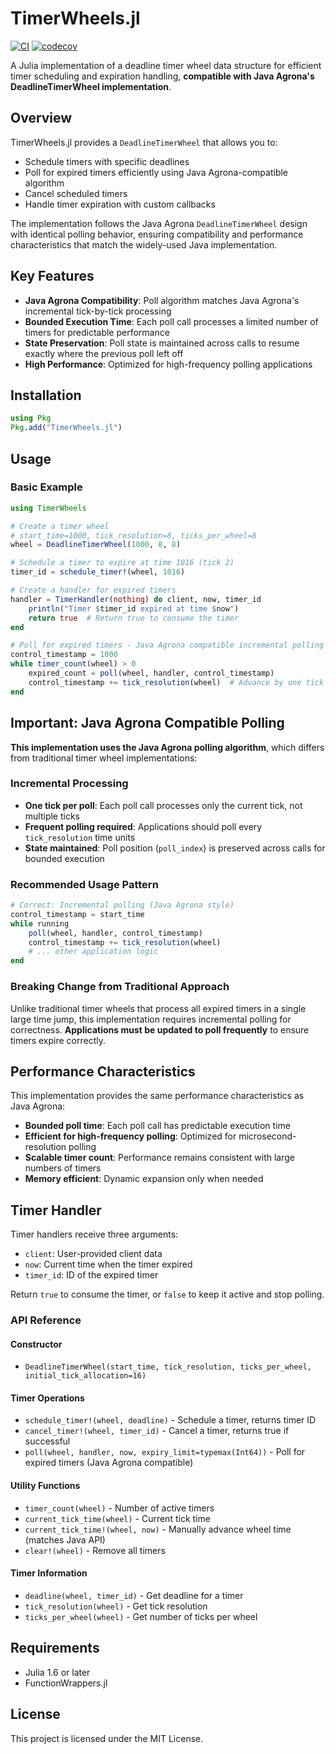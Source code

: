 # TimerWheels.jl

[![CI](https://github.com/DarrylGamroth/TimerWheels.jl/actions/workflows/ci.yml/badge.svg)](https://github.com/DarrylGamroth/TimerWheels.jl/actions/workflows/ci.yml)
[![codecov](https://codecov.io/gh/DarrylGamroth/TimerWheels.jl/branch/main/graph/badge.svg)](https://codecov.io/gh/DarrylGamroth/TimerWheels.jl)

A Julia implementation of a deadline timer wheel data structure for efficient timer scheduling and expiration handling, **compatible with Java Agrona's DeadlineTimerWheel implementation**.

## Overview

TimerWheels.jl provides a `DeadlineTimerWheel` that allows you to:
- Schedule timers with specific deadlines
- Poll for expired timers efficiently using Java Agrona-compatible algorithm
- Cancel scheduled timers
- Handle timer expiration with custom callbacks

The implementation follows the Java Agrona `DeadlineTimerWheel` design with identical polling behavior, ensuring compatibility and performance characteristics that match the widely-used Java implementation.

## Key Features

- **Java Agrona Compatibility**: Poll algorithm matches Java Agrona's incremental tick-by-tick processing
- **Bounded Execution Time**: Each poll call processes a limited number of timers for predictable performance
- **State Preservation**: Poll state is maintained across calls to resume exactly where the previous poll left off
- **High Performance**: Optimized for high-frequency polling applications

## Installation

```julia
using Pkg
Pkg.add("TimerWheels.jl")
```

## Usage

### Basic Example

```julia
using TimerWheels

# Create a timer wheel
# start_time=1000, tick_resolution=8, ticks_per_wheel=8
wheel = DeadlineTimerWheel(1000, 8, 8)

# Schedule a timer to expire at time 1016 (tick 2)
timer_id = schedule_timer!(wheel, 1016)

# Create a handler for expired timers
handler = TimerHandler(nothing) do client, now, timer_id
    println("Timer $timer_id expired at time $now")
    return true  # Return true to consume the timer
end

# Poll for expired timers - Java Agrona compatible incremental polling
control_timestamp = 1000
while timer_count(wheel) > 0
    expired_count = poll(wheel, handler, control_timestamp)
    control_timestamp += tick_resolution(wheel)  # Advance by one tick
end
```

## Important: Java Agrona Compatible Polling

**This implementation uses the Java Agrona polling algorithm**, which differs from traditional timer wheel implementations:

### Incremental Processing
- **One tick per poll**: Each poll call processes only the current tick, not multiple ticks
- **Frequent polling required**: Applications should poll every `tick_resolution` time units
- **State maintained**: Poll position (`poll_index`) is preserved across calls for bounded execution

### Recommended Usage Pattern
```julia
# Correct: Incremental polling (Java Agrona style)
control_timestamp = start_time
while running
    poll(wheel, handler, control_timestamp)
    control_timestamp += tick_resolution(wheel)
    # ... other application logic
end
```

### Breaking Change from Traditional Approach
Unlike traditional timer wheels that process all expired timers in a single large time jump, this implementation requires incremental polling for correctness. **Applications must be updated to poll frequently** to ensure timers expire correctly.

## Performance Characteristics

This implementation provides the same performance characteristics as Java Agrona:

- **Bounded poll time**: Each poll call has predictable execution time
- **Efficient for high-frequency polling**: Optimized for microsecond-resolution polling
- **Scalable timer count**: Performance remains consistent with large numbers of timers
- **Memory efficient**: Dynamic expansion only when needed

## Timer Handler

Timer handlers receive three arguments:
- `client`: User-provided client data
- `now`: Current time when the timer expired
- `timer_id`: ID of the expired timer

Return `true` to consume the timer, or `false` to keep it active and stop polling.

### API Reference

#### Constructor
- `DeadlineTimerWheel(start_time, tick_resolution, ticks_per_wheel, initial_tick_allocation=16)`

#### Timer Operations
- `schedule_timer!(wheel, deadline)` - Schedule a timer, returns timer ID
- `cancel_timer!(wheel, timer_id)` - Cancel a timer, returns true if successful
- `poll(wheel, handler, now, expiry_limit=typemax(Int64))` - Poll for expired timers (Java Agrona compatible)

#### Utility Functions
- `timer_count(wheel)` - Number of active timers
- `current_tick_time(wheel)` - Current tick time
- `current_tick_time!(wheel, now)` - Manually advance wheel time (matches Java API)
- `clear!(wheel)` - Remove all timers

#### Timer Information
- `deadline(wheel, timer_id)` - Get deadline for a timer
- `tick_resolution(wheel)` - Get tick resolution
- `ticks_per_wheel(wheel)` - Get number of ticks per wheel

## Requirements

- Julia 1.6 or later
- FunctionWrappers.jl

## License

This project is licensed under the MIT License.
